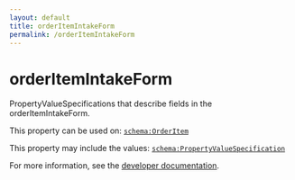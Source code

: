 ```yaml
---
layout: default
title: orderItemIntakeForm
permalink: /orderItemIntakeForm
---
```


# orderItemIntakeForm
PropertyValueSpecifications that describe fields in the orderItemIntakeForm.

This property can be used on: [`schema:OrderItem`](https://schema.org/OrderItem)

This property may include the values: [`schema:PropertyValueSpecification`](https://schema.org/PropertyValueSpecification)

For more information, see the [developer documentation](https://developer.openactive.io/data-model/types/).